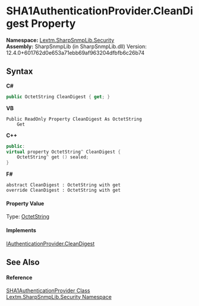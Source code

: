 # SHA1AuthenticationProvider.CleanDigest Property 
 

**Namespace:**&nbsp;<a href="N_Lextm_SharpSnmpLib_Security">Lextm.SharpSnmpLib.Security</a><br />**Assembly:**&nbsp;SharpSnmpLib (in SharpSnmpLib.dll) Version: 12.4.0+601762d0e653a71ebb69af963204dfbfb6c26b74

## Syntax

**C#**<br />
``` C#
public OctetString CleanDigest { get; }
```

**VB**<br />
``` VB
Public ReadOnly Property CleanDigest As OctetString
	Get
```

**C++**<br />
``` C++
public:
virtual property OctetString^ CleanDigest {
	OctetString^ get () sealed;
}
```

**F#**<br />
``` F#
abstract CleanDigest : OctetString with get
override CleanDigest : OctetString with get
```


#### Property Value
Type: <a href="T_Lextm_SharpSnmpLib_OctetString">OctetString</a>

#### Implements
<a href="P_Lextm_SharpSnmpLib_Security_IAuthenticationProvider_CleanDigest">IAuthenticationProvider.CleanDigest</a><br />

## See Also


#### Reference
<a href="T_Lextm_SharpSnmpLib_Security_SHA1AuthenticationProvider">SHA1AuthenticationProvider Class</a><br /><a href="N_Lextm_SharpSnmpLib_Security">Lextm.SharpSnmpLib.Security Namespace</a><br />